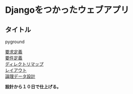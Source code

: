 # Djangoをつかったウェブアプリ

## タイトル
pyground

[要求定義](./doc/sa.md)  
[要件定義](./doc/rd.md)  
[ディレクトリマップ](./doc/directory_map.md)  
[レイアウト](./doc/layout.pdf)  
[論理データ設計](./doc/)  

**設計から１０日で仕上げる。**